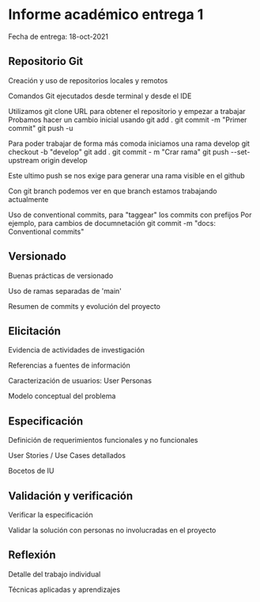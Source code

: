 # Informe académico entrega 1
Fecha de entrega: 18-oct-2021

## Repositorio Git

Creación y uso de repositorios locales y remotos

Comandos Git ejecutados desde terminal y desde el IDE

Utilizamos git clone URL para obtener el repositorio y empezar a trabajar
Probamos hacer un cambio inicial usando
git add .
git commit -m "Primer commit"
git push -u

Para poder trabajar de forma más comoda iniciamos una rama develop
git checkout -b "develop"
git add .
git commit - m "Crar rama"
git push --set-upstream origin develop

Este ultimo push se nos exige para generar una rama visible en el github

Con git branch podemos ver en que branch estamos trabajando actualmente

Uso de conventional commits, para "taggear" los commits con prefijos
Por ejemplo, para cambios de documnetación
git commit -m "docs: Conventional commits"
## Versionado

Buenas prácticas de versionado

Uso de ramas separadas de 'main'

Resumen de commits y evolución del proyecto



## Elicitación

Evidencia de actividades de investigación

Referencias a fuentes de información

Caracterización de usuarios: User Personas

Modelo conceptual del problema

## Especificación

Definición de requerimientos funcionales y no funcionales

User Stories / Use Cases detallados

Bocetos de IU

## Validación y verificación

Verificar la especificación

Validar la solución con personas no involucradas en el proyecto

## Reflexión

Detalle del trabajo individual

Técnicas aplicadas y aprendizajes




